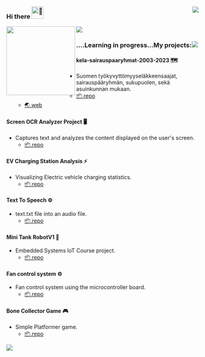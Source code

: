 ### Hi there <picture><source srcset="https://fonts.gstatic.com/s/e/notoemoji/latest/1f44b/512.webp" type="image/webp"><img src="https://fonts.gstatic.com/s/e/notoemoji/latest/1f44b/512.gif" alt="👋" width="32" height="32"></picture> <picture><img align="right" src="https://profile-counter.glitch.me/damakes/count.svg?" /><picture> 

<picture><img align="left" src="http://github-profile-summary-cards.vercel.app/api/cards/repos-per-language?username=damakes&theme=swift"  height="180em" /><picture><picture><img src="https://user-images.githubusercontent.com/73097560/115834477-dbab4500-a447-11eb-908a-139a6edaec5c.gif"><picture>

### ....Learning in progress...**My projects:**<picture><img src="https://user-images.githubusercontent.com/73097560/115834477-dbab4500-a447-11eb-908a-139a6edaec5c.gif"/><picture>

#### kela-sairauspaaryhmat-2003-2023 🗺️
- Suomen työkyvyttömyyseläkkeensaajat, sairauspääryhmän, sukupuolen, sekä asuinkunnan mukaan. 
  - [📦.repo](https://github.com/damakes/kela-sairauspaaryhmat-2003-2023)
  - [🌏.web](https://damakes.github.io/kela-sairauspaaryhmat-2003-2023/index.html)

#### Screen OCR Analyzer Project  🖥️
- Captures text and analyzes the content displayed on the user's screen.
  - [📦.repo](https://github.com/damakes/rec-ocr-anlys)

#### EV Charging Station Analysis ⚡
- Visualizing Electric vehicle charging statistics.
  - [📦.repo](https://github.com/damakes/EV_CHRG_EDA)

#### Text To Speech ⚙️

- text.txt file into an audio file.
  - [📦.repo](https://github.com/damakes/txt-to-spch)

#### Mini Tank RobotV1 🤖

- Embedded Systems IoT Course project.
  - [📦.repo](https://github.com/damakes/emb-sys-iot-crse-prj-2)
 
#### Fan control system ⚙️

- Fan control system using the microcontroller board.
  - [📦.repo](https://github.com/damakes/emb-sys-iot-crse-prj-1)

#### Bone Collector Game 🎮

- Simple Platformer game.
  - [📦.repo](https://github.com/damakes/opp-crse-prj)

<picture><img src="https://user-images.githubusercontent.com/73097560/115834477-dbab4500-a447-11eb-908a-139a6edaec5c.gif"/><picture>

<!---

damakes/damakes is a ✨ special ✨ repository because its `README.md` (this file) appears on your GitHub profile.
You can click the Preview link to take a look at your changes.
--->





